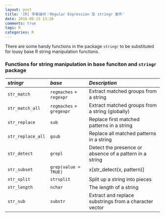 ```yaml
---
layout: post
title: '[R] 字串操作：Regular Expression 及 stringr 套件'
date: 2016-06-15 13:28
comments: true
tags: R
categories: R
---
```


There are some handy functions in the package `stringr` to be substituted for lousy base R string manipulation functions.

### Functions for string manipulation in base funciton and `stringr` package

| _stringr_         | _base_                   | _Description_                                           |
|:------------------|:-------------------------|:--------------------------------------------------------|
| `str_match`       | `regmaches` + `regexpr`  | Extract matched groups from a string                    |
| `str_match_all`   | `regmaches` + `gregexpr` | Extract matched groups from a string (globally)         |
| `str_replace`     | `sub`                    | Replace first matched patterns in a string              |
| `str_replace_all` | `gsub`                   | Replace all matched patterns in a string                |
| `str_detect`      | `grepl`                  | Detect the presence or absence of a pattern in a string |
| `str_subset`      | `grep(value = TRUE)`     | x[str_detect(x, pattern)]                               |
| `str_split`       | `strsplit`               | Split up a string into pieces                           |
| `str_length`      | `nchar`                  | The length of a string                                  |
| `str_sub`         | `substr`                 | Extract and replace substrings from a character vector  |
